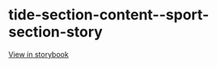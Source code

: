 # tide-section-content--sport-section-story

[View in storybook](https://raw.githack.com/Independent-Digital-News-and-Media-Ltd/indy-pwamp-sb/PR-2383-sb/index.html?path=/story/tide-section-content--sport-section-story)